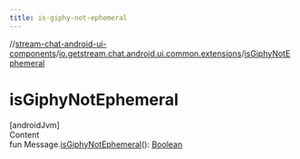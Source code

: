 ```yaml
---
title: is-giphy-not-ephemeral
---
```

//[stream-chat-android-ui-components](../../index.md)/[io.getstream.chat.android.ui.common.extensions](index.md)/[isGiphyNotEphemeral](isGiphyNotEphemeral.md)



# isGiphyNotEphemeral  
[androidJvm]  
Content  
fun Message.[isGiphyNotEphemeral](isGiphyNotEphemeral.md)(): [Boolean](https://kotlinlang.org/api/latest/jvm/stdlib/kotlin/-boolean/index.html)  



